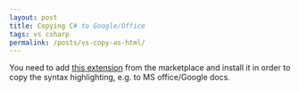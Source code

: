 ```yaml
---
layout: post
title: Copying C# to Google/Office 
tags: vs csharp  
permalink: /posts/vs-copy-as-html/
---
```


You need to add [this extension](https://marketplace.visualstudio.com/items?itemName=VisualStudioPlatformTeam.CopyAsHtml) from the marketplace and install it in order to copy the syntax highlighting, e.g. to MS office/Google docs. 



